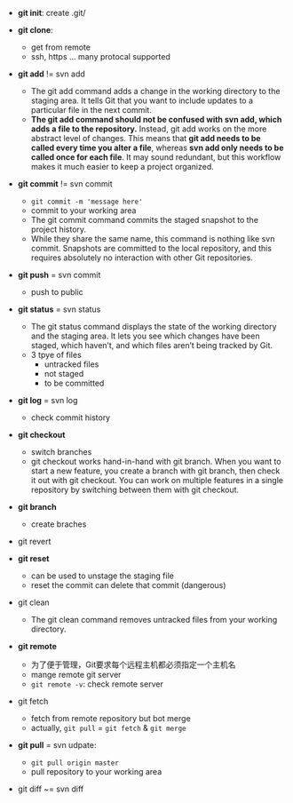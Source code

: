 - **git init**: create .git/  
- **git clone**: 
    - get from remote
    - ssh, https ... many protocal supported
- **git add** != svn add
    - The git add command adds a change in the working directory to the staging area. It tells Git that you want to include updates to a particular file in the next commit. 
    - **The git add command should not be confused with svn add, which adds a file to the repository.** Instead, git add works on the more abstract level of changes. This means that **git add needs to be called every time you alter a file**, whereas **svn add only needs to be called once for each file**. It may sound redundant, but this workflow makes it much easier to keep a project organized.

- **git commit** != svn commit
    - `git commit -m 'message here'`
    - commit to your working area
    - The git commit command commits the staged snapshot to the project history.
    - While they share the same name, this command is nothing like svn commit. Snapshots are committed to the local repository, and this requires absolutely no interaction with other Git repositories.

- **git push** = svn commit 
    - push to public

- **git status** = svn status
    - The git status command displays the state of the working directory and the staging area. It lets you see which changes have been staged, which haven’t, and which files aren’t being tracked by Git.
    - 3 tpye of files
        - untracked files
        - not staged
        - to be committed
    
- **git log** = svn log
    - check commit history
    
- **git checkout**
    - switch branches
    - git checkout works hand-in-hand with git branch. When you want to start a new feature, you create a branch with git branch, then check it out with git checkout. You can work on multiple features in a single repository by switching between them with git checkout.
- **git branch**
    - create braches

- git revert 
- **git reset** 
    - can be used to unstage the staging file
    - reset the commit can delete that commit (dangerous)
- git clean
    - The git clean command removes untracked files from your working directory.
- **git remote**
    - 为了便于管理，Git要求每个远程主机都必须指定一个主机名
    - mange remote git server
    - `git remote -v`: check remote server
- git fetch
    - fetch from remote repository but bot merge
    - actually, `git pull` = `git fetch` & `git merge`

- **git pull** = svn udpate:
    - `git pull origin master` 
    - pull repository to your working area
- git diff ~= svn diff




